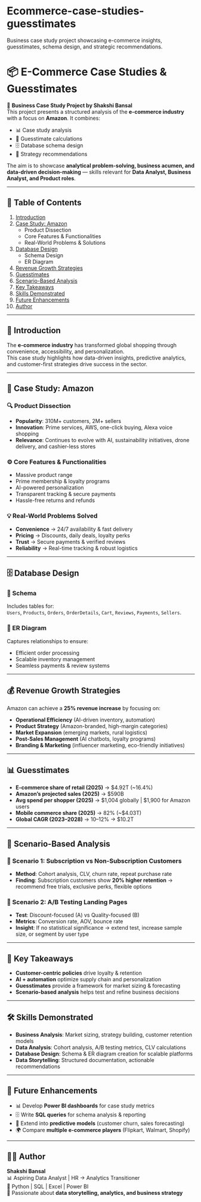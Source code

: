 # Ecommerce-case-studies-guesstimates
Business case study project showcasing e-commerce insights, guesstimates, schema design, and strategic recommendations.
# 📦 E-Commerce Case Studies & Guesstimates  

🚀 **Business Case Study Project by Shakshi Bansal**  
This project presents a structured analysis of the **e-commerce industry** with a focus on **Amazon**. It combines:  
- 📊 Case study analysis  
- 🧮 Guesstimate calculations  
- 🗄 Database schema design  
- 🎯 Strategy recommendations  

The aim is to showcase **analytical problem-solving, business acumen, and data-driven decision-making** — skills relevant for **Data Analyst, Business Analyst, and Product roles**.  

---

## 📑 Table of Contents  
1. [Introduction](#introduction)  
2. [Case Study: Amazon](#case-study-amazon)  
   - Product Dissection  
   - Core Features & Functionalities  
   - Real-World Problems & Solutions  
3. [Database Design](#database-design)  
   - Schema Design  
   - ER Diagram  
4. [Revenue Growth Strategies](#revenue-growth-strategies)  
5. [Guesstimates](#guesstimates)  
6. [Scenario-Based Analysis](#scenario-based-analysis)  
7. [Key Takeaways](#key-takeaways)  
8. [Skills Demonstrated](#skills-demonstrated)  
9. [Future Enhancements](#future-enhancements)  
10. [Author](#author)  

---

## 🛒 Introduction  
The **e-commerce industry** has transformed global shopping through convenience, accessibility, and personalization.  
This case study highlights how data-driven insights, predictive analytics, and customer-first strategies drive success in the sector.  

---

## 🏬 Case Study: Amazon  

### 🔍 Product Dissection  
- **Popularity**: 310M+ customers, 2M+ sellers  
- **Innovation**: Prime services, AWS, one-click buying, Alexa voice shopping  
- **Relevance**: Continues to evolve with AI, sustainability initiatives, drone delivery, and cashier-less stores  

### ⚙️ Core Features & Functionalities  
- Massive product range  
- Prime membership & loyalty programs  
- AI-powered personalization  
- Transparent tracking & secure payments  
- Hassle-free returns and refunds  

### 💡 Real-World Problems Solved  
- **Convenience** → 24/7 availability & fast delivery  
- **Pricing** → Discounts, daily deals, loyalty perks  
- **Trust** → Secure payments & verified reviews  
- **Reliability** → Real-time tracking & robust logistics  

---

## 🗄 Database Design  

### 📐 Schema  
Includes tables for:  
`Users`, `Products`, `Orders`, `OrderDetails`, `Cart`, `Reviews`, `Payments`, `Sellers`.  

### 🔗 ER Diagram  
Captures relationships to ensure:  
- Efficient order processing  
- Scalable inventory management  
- Seamless payments & review systems  

---

## 💰 Revenue Growth Strategies  
Amazon can achieve a **25% revenue increase** by focusing on:  
- **Operational Efficiency** (AI-driven inventory, automation)  
- **Product Strategy** (Amazon-branded, high-margin categories)  
- **Market Expansion** (emerging markets, rural logistics)  
- **Post-Sales Management** (AI chatbots, loyalty programs)  
- **Branding & Marketing** (influencer marketing, eco-friendly initiatives)  

---

## 📊 Guesstimates  

- **E-commerce share of retail (2025)** → $4.92T (~16.4%)  
- **Amazon’s projected sales (2025)** → $590B  
- **Avg spend per shopper (2025)** → $1,004 globally | $1,900 for Amazon users  
- **Mobile commerce share (2025)** → 82% (~$4.03T)  
- **Global CAGR (2023–2028)** → 10–12% → $10.2T  

---

## 🧪 Scenario-Based Analysis  

### 📌 Scenario 1: Subscription vs Non-Subscription Customers  
- **Method**: Cohort analysis, CLV, churn rate, repeat purchase rate  
- **Finding**: Subscription customers show **20% higher retention** → recommend free trials, exclusive perks, flexible options  

### 📌 Scenario 2: A/B Testing Landing Pages  
- **Test**: Discount-focused (A) vs Quality-focused (B)  
- **Metrics**: Conversion rate, AOV, bounce rate  
- **Insight**: If no statistical significance → extend test, increase sample size, or segment by user type  

---

## 📌 Key Takeaways  
- **Customer-centric policies** drive loyalty & retention  
- **AI + automation** optimize supply chain and personalization  
- **Guesstimates** provide a framework for market sizing & forecasting  
- **Scenario-based analysis** helps test and refine business decisions  

---

## 🛠️ Skills Demonstrated  
- **Business Analysis**: Market sizing, strategy building, customer retention models  
- **Data Analysis**: Cohort analysis, A/B testing metrics, CLV calculations  
- **Database Design**: Schema & ER diagram creation for scalable platforms  
- **Data Storytelling**: Structured documentation, actionable recommendations  

---

## 🔮 Future Enhancements  
- 📊 Develop **Power BI dashboards** for case study metrics  
- 🗄 Write **SQL queries** for schema analysis & reporting  
- 🤖 Extend into **predictive models** (customer churn, sales forecasting)  
- 🌍 Compare **multiple e-commerce players** (Flipkart, Walmart, Shopify)  

---

## 👩‍💻 Author  
**Shakshi Bansal**  
📊 Aspiring Data Analyst | HR → Analytics Transitioner  
🔹 Python | SQL | Excel | Power BI  
🔹 Passionate about **data storytelling, analytics, and business strategy**  

